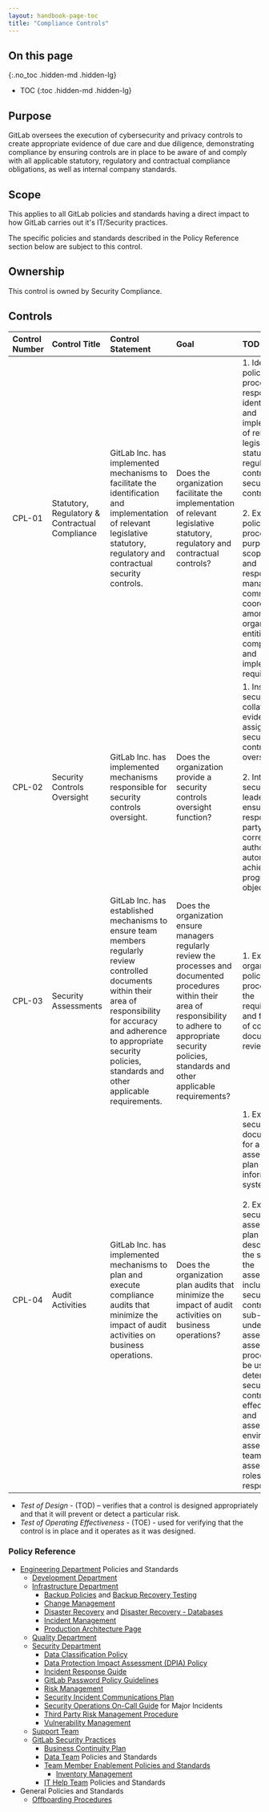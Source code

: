 ```yaml
---
layout: handbook-page-toc
title: "Compliance Controls"
---
```


## On this page
{:.no_toc .hidden-md .hidden-lg}

- TOC
{:toc .hidden-md .hidden-lg}

## Purpose

GitLab oversees the execution of cybersecurity and privacy controls to create appropriate evidence of due care and due diligence, demonstrating compliance by ensuring controls are in place to be aware of and comply with all applicable statutory, regulatory and contractual compliance obligations, as well as internal company standards.

## Scope
This applies to all GitLab policies and standards having a direct impact to how GitLab carries out it's IT/Security practices.

The specific policies and standards described in the Policy Reference section below are subject to this control.

## Ownership
This control is owned by Security Compliance.

## Controls

| Control Number | Control Title | Control Statement | Goal | TOD | TOE |
|:---------|:-------------|:------|:-----|:-----|:-----|
| CPL-01 | Statutory, Regulatory & Contractual Compliance | GitLab Inc. has implemented mechanisms to facilitate the identification and implementation of relevant legislative statutory, regulatory and contractual security controls. | Does the organization facilitate the implementation of relevant legislative statutory, regulatory and contractual controls? | 1. Identify policies and procedures responsible for identification and implementation of relevant legislative statutory, regulatory and contractual security controls. <br> <br> 2. Examine policies and procedures for: purpose; scope; roles and responsibilities; management commitment; coordination among organizational entities; compliance; and implementation requirements. | 1. Identify applicable federal laws, Executive Orders, directives, regulations, policies, standards, contractual requirements, and guidance. <br> <br> 2. Examine security controls to ensure coverage of applicable federal laws, Executive Orders, directives, regulations, policies, standards, contractual requirements, and guidance. |
| CPL-02 | Security Controls Oversight | GitLab Inc. has implemented mechanisms responsible for security controls oversight. | Does the organization provide a security controls oversight function? | 1. Inspect security collateral for evidence of assignment of security controls oversight. <br> <br> 2. Interview security leadership to ensure the responsible party has the correct level of authority and autonomy to achieve program objectives. | 1. Examine change control records, or other relevant records, for a sample of security control reviews, updates and management approvals. |
| CPL-03 | Security Assessments | GitLab Inc. has established mechanisms to ensure team members regularly review controlled documents within their area of responsibility for accuracy and adherence to appropriate security policies, standards and other applicable requirements. | Does the organization ensure managers regularly review the processes and documented procedures within their area of responsibility to adhere to appropriate security policies, standards and other applicable requirements? | 1. Examine organizational policies and procedures for the requirements and frequency of controlled document review. | 1. Pull a population of all controlled documents. <br> <br> 2. Inspect a sample of controlled document to for evidence they are reviewed and approved in accordance to TOD. |
| CPL-04 | Audit Activities | GitLab Inc. has implemented mechanisms to plan and execute compliance audits that minimize the impact of audit activities on business operations. | Does the organization plan audits that minimize the impact of audit activities on business operations? | 1. Examine security documentation for a security assessment plan for the information systems. <br> <br> 2. Examine the security assessment plan for a description of the scope of the assessment including: security controls and sub-controls under assessment; assessment procedures to be used to determine security control effectiveness; and assessment environment, assessment team, and assessment roles and responsibilities. | 1. Obtain a population of audit activities performed during the period. <br> <br> 2. Examine the audit activities for evidence they are executed in accordance to TOD. |

* *Test of Design* - (TOD) – verifies that a control is designed appropriately and that it will prevent or detect a particular risk.
* *Test of Operating Effectiveness* - (TOE) - used for verifying that the control is in place and it operates as it was designed.

### Policy Reference
- [Engineering Department](/handbook/engineering/) Policies and Standards
  - [Development Department](/handbook/engineering/development/)
  - [Infrastructure Department](/handbook/engineering/infrastructure/)
    - [Backup Policies](/handbook/engineering/infrastructure/production/#backups) and [Backup Recovery Testing](https://gitlab.com/gitlab-com/gl-infra/gitlab-restore/postgres-gprd/blob/master/README.md)
    - [Change Management](/handbook/engineering/infrastructure/change-management/)
    - [Disaster Recovery](https://gitlab.com/gitlab-com/gl-infra/readiness/-/blob/master/library/disaster-recovery/index.md) and [Disaster Recovery - Databases](/handbook/engineering/infrastructure/database/disaster_recovery.html)
    - [Incident Management](/handbook/engineering/infrastructure/incident-management/)
    - [Production Architecture Page](/handbook/engineering/infrastructure/production/architecture/)
  - [Quality Department](/handbook/engineering/quality/)
  - [Security Department](/handbook/security/)
    - [Data Classification Policy](/handbook/security/data-classification-standard.html)
    - [Data Protection Impact Assessment (DPIA) Policy](/handbook/legal/privacy/dpia-policy)
    - [Incident Response Guide](/handbook/security/security-operations/sirt/sec-incident-response.html)
    - [GitLab Password Policy Guidelines](/handbook/security/#gitlab-password-policy-guidelines)
    - [Risk Management](/handbook/security/security-assurance/security-risk/storm-program/index.html)
    - [Security Incident Communications Plan](/handbook/security/security-operations/sirt/security-incident-communication-plan.html)
    - [Security Operations On-Call Guide](/handbook/security/secops-oncall.html#major-incident-response-workflow) for Major Incidents
    - [Third Party Risk Management Procedure](/handbook/security/security-assurance/security-risk/third-party-risk-management.html)
    - [Vulnerability Management](/handbook/security/threat-management/vulnerability-management/#vulnerability-management-overview)
  - [Support Team](/handbook/support/)
  - [GitLab Security Practices](/handbook/security/)
    - [Business Continuity Plan](/handbook/business-ops/gitlab-business-continuity-plan/)
    - [Data Team](/handbook/business-technology/data-team/) Policies and Standards
    - [Team Member Enablement Policies and Standards](/handbook/business-ops/team-member-enablement/onboarding-access-requests/)
      - [Inventory Management](/handbook/business-ops/team-member-enablement/onboarding-access-requests/#fleet-intelligence--remote-lockwipe) <!-- Fleetsmith will be deprecated for DriveStrike. When this happens, this link needs to be updated. -->
    - [IT Help Team](/handbook/business-ops/team-member-enablement/self-help-troubleshooting/) Policies and Standards
- General Policies and Standards
  - [Offboarding Procedures](/handbook/people-group/offboarding/offboarding_guidelines/)
